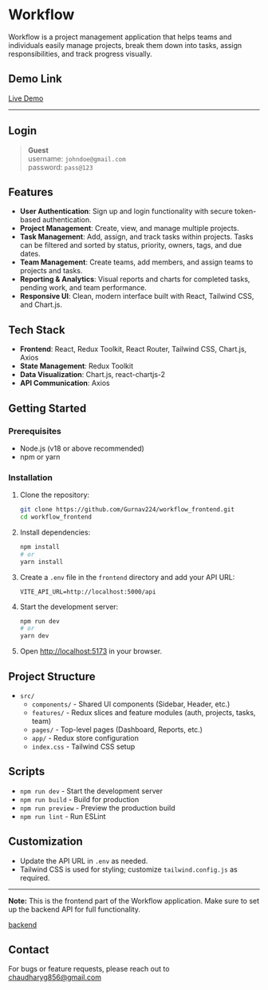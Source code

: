 # Workflow

Workflow is a project management application that helps teams and individuals easily manage projects, break them down into tasks, assign responsibilities, and track progress visually.

## Demo Link

[Live Demo](https://workflow-frontend-kappa.vercel.app/)  

---
## Login

> **Guest** <br>
> username:  `johndoe@gmail.com` <br>
> password: `pass@123`

## Features

- **User Authentication**: Sign up and login functionality with secure token-based authentication.
- **Project Management**: Create, view, and manage multiple projects.
- **Task Management**: Add, assign, and track tasks within projects. Tasks can be filtered and sorted by status, priority, owners, tags, and due dates.
- **Team Management**: Create teams, add members, and assign teams to projects and tasks.
- **Reporting & Analytics**: Visual reports and charts for completed tasks, pending work, and team performance.
- **Responsive UI**: Clean, modern interface built with React, Tailwind CSS, and Chart.js.

## Tech Stack

- **Frontend**: React, Redux Toolkit, React Router, Tailwind CSS, Chart.js, Axios
- **State Management**: Redux Toolkit
- **Data Visualization**: Chart.js, react-chartjs-2
- **API Communication**: Axios

## Getting Started

### Prerequisites

- Node.js (v18 or above recommended)
- npm or yarn

### Installation

1. Clone the repository:

   ```bash
   git clone https://github.com/Gurnav224/workflow_frontend.git
   cd workflow_frontend
   ```

2. Install dependencies:

   ```bash
   npm install
   # or
   yarn install
   ```

3. Create a `.env` file in the `frontend` directory and add your API URL:

   ```
   VITE_API_URL=http://localhost:5000/api
   ```

4. Start the development server:

   ```bash
   npm run dev
   # or
   yarn dev
   ```

5. Open [http://localhost:5173](http://localhost:5173) in your browser.

## Project Structure

- `src/`
  - `components/` - Shared UI components (Sidebar, Header, etc.)
  - `features/` - Redux slices and feature modules (auth, projects, tasks, team)
  - `pages/` - Top-level pages (Dashboard, Reports, etc.)
  - `app/` - Redux store configuration
  - `index.css` - Tailwind CSS setup

## Scripts

- `npm run dev` - Start the development server
- `npm run build` - Build for production
- `npm run preview` - Preview the production build
- `npm run lint` - Run ESLint

## Customization

- Update the API URL in `.env` as needed.
- Tailwind CSS is used for styling; customize `tailwind.config.js` as required.


---

**Note:** This is the frontend part of the Workflow application. Make sure to set up the backend API for full functionality.

[backend](https://github.com/Gurnav224/workflow_backend)


## Contact
For bugs or feature requests, please reach out to chaudharyg856@gmail.com